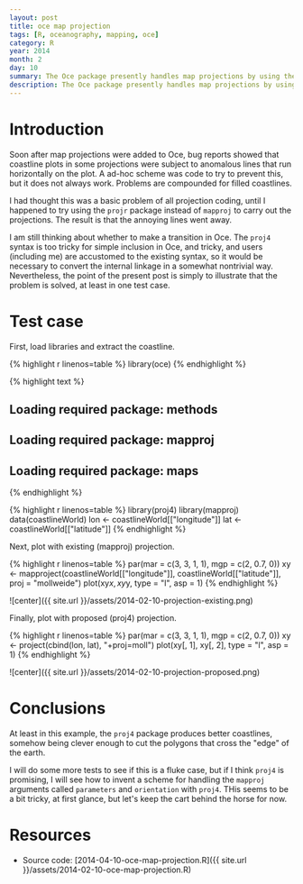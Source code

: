 ```yaml
---
layout: post
title: oce map projection
tags: [R, oceanography, mapping, oce]
category: R
year: 2014
month: 2
day: 10
summary: The Oce package presently handles map projections by using the ``mapproj`` package, but an alternative is the ``proj4`` package.  This post compares the two, focussing on the vexing problem of islands crossing the edge of the earth, which causes spurious lines on some Oce maps at present.
description: The Oce package presently handles map projections by using the ``mapproj`` package, but an alternative is the ``proj4`` package.  This post compares the two, focussing on the vexing problem of islands crossing the edge of the earth, which causes spurious lines on some Oce maps at present.
---
```


# Introduction

Soon after map projections were added to Oce, bug reports showed that coastline plots in some projections were subject to anomalous lines that run horizontally on the plot.  A ad-hoc scheme was code to try to prevent this, but it does not always work.  Problems are compounded for filled coastlines.

I had thought this was a basic problem of all projection coding, until I happened to try using the ``projr`` package instead of ``mapproj`` to carry out the projections.  The result is that the annoying lines went away.

I am still thinking about whether to make a transition in Oce.  The ``proj4`` syntax is too tricky for simple inclusion in Oce, and tricky, and users (including me) are accustomed to the existing syntax, so it would be necessary to convert the internal linkage in a somewhat nontrivial way.  Nevertheless, the point of the present post is simply to illustrate that the problem is solved, at least in one test case.


# Test case

First, load libraries and extract the coastline.


{% highlight r linenos=table %}
library(oce)
{% endhighlight %}



{% highlight text %}
## Loading required package: methods
## Loading required package: mapproj
## Loading required package: maps
{% endhighlight %}



{% highlight r linenos=table %}
library(proj4)
library(mapproj)
data(coastlineWorld)
lon <- coastlineWorld[["longitude"]]
lat <- coastlineWorld[["latitude"]]
{% endhighlight %}


Next, plot with existing (mapproj) projection.


{% highlight r linenos=table %}
par(mar = c(3, 3, 1, 1), mgp = c(2, 0.7, 0))
xy <- mapproject(coastlineWorld[["longitude"]], coastlineWorld[["latitude"]], 
    proj = "mollweide")
plot(xy$x, xy$y, type = "l", asp = 1)
{% endhighlight %}

![center]({{ site.url }}/assets/2014-02-10-projection-existing.png) 


Finally, plot with proposed (proj4) projection.


{% highlight r linenos=table %}
par(mar = c(3, 3, 1, 1), mgp = c(2, 0.7, 0))
xy <- project(cbind(lon, lat), "+proj=moll")
plot(xy[, 1], xy[, 2], type = "l", asp = 1)
{% endhighlight %}

![center]({{ site.url }}/assets/2014-02-10-projection-proposed.png) 

# Conclusions

At least in this example, the ``proj4`` package produces better coastlines, somehow being clever enough to cut the polygons that cross the "edge" of the earth.

I will do some more tests to see if this is a fluke case, but if I think ``proj4`` is promising, I will see how to invent a scheme for handling the ``mapproj`` arguments called ``parameters`` and ``orientation`` with ``proj4``.  THis seems to be a bit tricky, at first glance, but let's keep the cart behind the horse for now.


# Resources
* Source code: [2014-04-10-oce-map-projection.R]({{ site.url }}/assets/2014-02-10-oce-map-projection.R)

